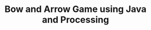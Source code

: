 ---
title: Bow and Arrow Game using Java and Processing
summary: A simple game using Processing and Java that tests your precision, speed, and strategic thinking!
tags:
  - OOP
  - Java
# date: '2024-04-22'
weight: 30
links:
  - icon: java
    icon_pack: fab
    name: Java
    url: 'https://#'
  - name: OOP
    url: 'https://#'
  - name: Processing
    url: 'https://#'

external_link: 'https://github.com/Gad-MA/Bow-and-Arrow'
---